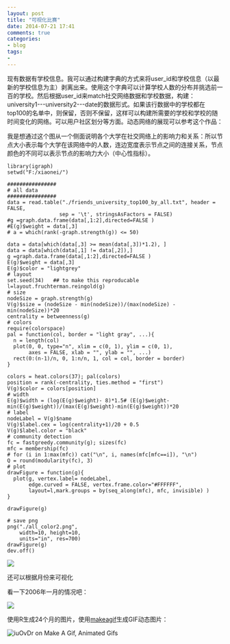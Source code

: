 ```yaml
---
layout: post
title: "可视化比赛"
date: 2014-07-21 17:41
comments: true
categories: 
- blog
tags:
- 
---
```



现有数据有学校信息。我可以通过构建字典的方式来将user_id和学校信息（以最新的学校信息为主）剥离出来。使用这个字典可以计算学校人数的分布并挑选前一百的学校。然后根据user_id来match社交网络数据和学校数据，构建：university1---university2---date的数据形式。如果该行数据中的学校都在top100的名单中，则保留，否则不保留，这样可以构建所需要的学校和学校的随时间变化的网络。可以用户社区划分等方面。动态网络的展现可以参考这个作品：


我是想通过这个图从一个侧面说明各个大学在社交网络上的影响力和关系：所以节点大小表示每个大学在该网络中的人数，连边宽度表示节点之间的连接关系，节点颜色的不同可以表示节点的影响力大小（中心性指标）。


    library(igraph)
    setwd("F:/xiaonei/")
    
    ################
    # all data
    ################
    data = read.table("./friends_university_top100_by_all.txt", header = FALSE, 
                     sep = '\t', stringsAsFactors = FALSE)
    #g =graph.data.frame(data[,1:2],directed=FALSE )
    #E(g)$weight = data[,3]
    # a = which(rank(-graph.strength(g)) <= 50)
    
    data = data[which(data[,3] >= mean(data[,3])*1.2), ]
    data = data[which(data[,1] != data[,2]),]
    g =graph.data.frame(data[,1:2],directed=FALSE )
    E(g)$weight = data[,3]
    E(g)$color = "lightgrey"
    # layout
    set.seed(34)   ## to make this reproducable
    l=layout.fruchterman.reingold(g)
    # size
    nodeSize = graph.strength(g)
    V(g)$size = (nodeSize - min(nodeSize))/(max(nodeSize) - min(nodeSize))*20
    centrality = betweenness(g)
    # colors
    require(colorspace)
    pal = function(col, border = "light gray", ...){
      n = length(col)
      plot(0, 0, type="n", xlim = c(0, 1), ylim = c(0, 1),
           axes = FALSE, xlab = "", ylab = "", ...)
      rect(0:(n-1)/n, 0, 1:n/n, 1, col = col, border = border)
    }
    
    colors = heat.colors(37); pal(colors)
    position = rank(-centrality, ties.method = "first")
    V(g)$color = colors[position] 
    # width
    E(g)$width = (log(E(g)$weight)- 8)*1.5# (E(g)$weight-min(E(g)$weight))/(max(E(g)$weight)-min(E(g)$weight))*20
    # label
    nodeLabel = V(g)$name
    V(g)$label.cex = log(centrality+1)/20 + 0.5
    V(g)$label.color = "black"
    # community detection
    fc = fastgreedy.community(g); sizes(fc)
    mfc = membership(fc)
    # for (i in 1:max(mfc)) cat("\n", i, names(mfc[mfc==i]), "\n")
    Q = round(modularity(fc), 3)
    # plot
    drawFigure = function(g){
      plot(g, vertex.label= nodeLabel,  
           edge.curved = FALSE, vertex.frame.color="#FFFFFF",
           layout=l,mark.groups = by(seq_along(mfc), mfc, invisible) )
    }
                  
    drawFigure(g) 
    
    # save png
    png("./all_color2.png",
        width=10, height=10, 
        units="in", res=700)
    drawFigure(g) 
    dev.off()


![](http://chengjun.qiniudn.com/all_color.png)


还可以根据月份来可视化

看一下2006年一月的情况吧：

![](http://chengjun.qiniudn.com/month_color_%201.png)

使用R生成24个月的图片，使用[makeagif](http://makeagif.com/)生成GIF动态图片：

![iuOvDr on Make A Gif, Animated Gifs](http://cdn.makeagif.com/media/8-07-2014/iuOvDr.gif)
